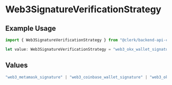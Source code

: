 # Web3SignatureVerificationStrategy

## Example Usage

```typescript
import { Web3SignatureVerificationStrategy } from "@clerk/backend-api-client/models/components";

let value: Web3SignatureVerificationStrategy = "web3_okx_wallet_signature";
```

## Values

```typescript
"web3_metamask_signature" | "web3_coinbase_wallet_signature" | "web3_okx_wallet_signature"
```